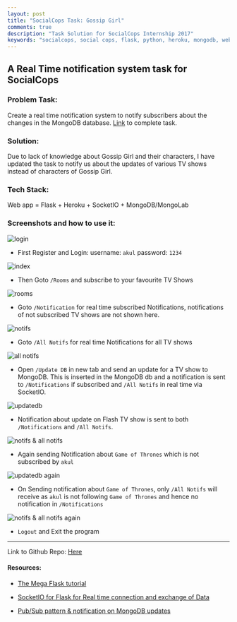 ```yaml
---
layout: post
title: "SocialCops Task: Gossip Girl"
comments: true
description: "Task Solution for SocialCops Internship 2017"
keywords: "socialcops, social cops, flask, python, heroku, mongodb, web app, analysis, analytic, automation, graph, data analysis, data visualisation, socket, socketio, asynchronous, real time, notification, pub sub pattern, publisher, subscriber, pattern"
---
```


## A Real Time notification system task for SocialCops

### Problem Task: 

Create a real time notification system to notify subscribers about the changes in the MongoDB database.
[Link](https://drive.google.com/file/d/0B2wvr5gjqmj3U2Q0ZXhHS0JUMkk/view?usp=sharing) to complete task.

### Solution:

Due to lack of knowledge about Gossip Girl and their characters, I have updated the task to notify us about the updates of various TV shows instead of characters of Gossip Girl.

### Tech Stack: 

Web app = Flask + Heroku + SocketIO + MongoDB/MongoLab

### Screenshots and how to use it:

![login](https://raw.githubusercontent.com/akul08/gossip_girl/master/static/img/1.png?raw=true)

- First Register and Login:
    username: `akul`
    password: `1234`



![index](https://raw.githubusercontent.com/akul08/gossip_girl/master/static/img/2.png?raw=true)

- Then Goto `/Rooms` and subscribe to your favourite TV Shows

![rooms](https://raw.githubusercontent.com/akul08/gossip_girl/master/static/img/3.png?raw=true)

- Goto `/Notification` for real time subscribed Notifications, notifications of not subscribed TV shows are not shown here.

![notifs](https://raw.githubusercontent.com/akul08/gossip_girl/master/static/img/4.png?raw=true)

- Goto `/All Notifs` for real time Notifications for all TV shows

![all notifs](https://raw.githubusercontent.com/akul08/gossip_girl/master/static/img/5.png?raw=true)

- Open `/Update DB` in new tab and send an update for a TV show to MongoDB. This is inserted in the MongoDB db and a notification is sent to `/Notifications` if subscribed and `/All Notifs` in real time via SocketIO.

![updatedb](https://raw.githubusercontent.com/akul08/gossip_girl/master/static/img/6.png?raw=true)

- Notification about update on Flash TV show is sent to both `/Notifications` and `/All Notifs`.

![notifs & all notifs](https://raw.githubusercontent.com/akul08/gossip_girl/master/static/img/7.png?raw=true)

- Again sending Notification about `Game of Thrones` which is not subscribed by `akul`

![updatedb again](https://raw.githubusercontent.com/akul08/gossip_girl/master/static/img/8.png?raw=true)

- On Sending notification about `Game of Thrones`, only `/All Notifs` will receive as `akul` is not following `Game of Thrones` and hence no notification in `/Notifications`

![notifs & all notifs again](https://raw.githubusercontent.com/akul08/gossip_girl/master/static/img/9.png?raw=true)

- `Logout` and Exit the program

---

Link to Github Repo: [Here](https://github.com/akul08/gossip_girl)

#### Resources:

- [The Mega Flask tutorial](https://blog.miguelgrinberg.com/post/the-flask-mega-tutorial-part-i-hello-world)

- [SocketIO for Flask for Real time connection and exchange of Data](flask-socketio.readthedocs.io)

- [Pub/Sub pattern & notification on MongoDB updates](http://blog.pythonisito.com/2013/04/mongodb-pubsub-with-capped-collections.html)

